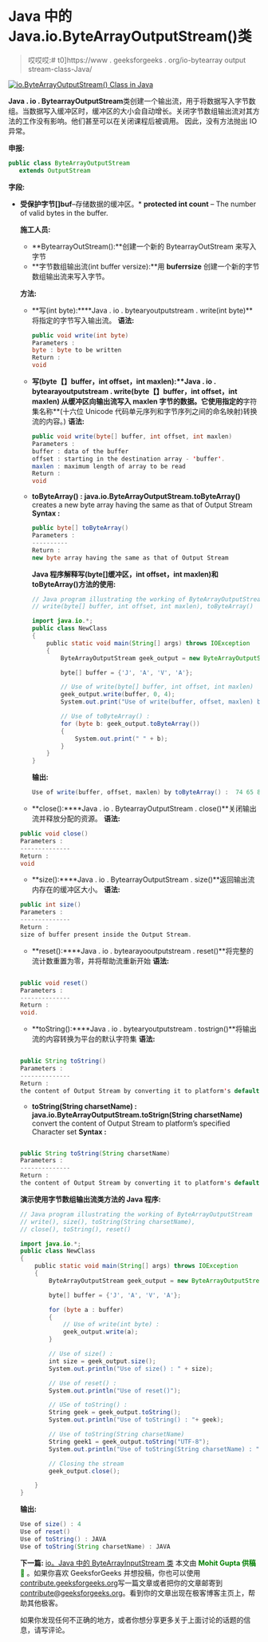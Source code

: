 # Java 中的 Java.io.ByteArrayOutputStream()类

> 哎哎哎:# t0]https://www . geeksforgeeks . org/io-bytearray output stream-class-Java/

[![io.ByteArrayOutputStream() Class in Java](img/bad4c7a3c535abb1d652b5bda9f0b129.png)](https://media.geeksforgeeks.org/wp-content/uploads/io.ByteArrayOutputStream-Class-in-Java.jpg)

**Java . io . BytearrayOutputStream**类创建一个输出流，用于将数据写入字节数组。当数据写入缓冲区时，缓冲区的大小会自动增长。关闭字节数组输出流对其方法的工作没有影响。他们甚至可以在关闭课程后被调用。
因此，没有方法抛出 IO 异常。

**申报:**

```java
public class ByteArrayOutputStream
   extends OutputStream
```

**字段:** 

*   **受保护字节[]buf**–存储数据的缓冲区。*   **protected int count** – The number of valid bytes in the buffer.

    **施工人员:**

    *   **BytearrayOutStream():**创建一个新的 BytearrayOutStream 来写入字节
    *   **字节数组输出流(int buffer versize):**用 **buferrsize** 创建一个新的字节数组输出流来写入字节。

    **方法:**

    *   **写(int byte):****Java . io . bytearyoutputstream . write(int byte)**将指定的字节写入输出流。
        **语法:**

        ```java
        public void write(int byte)
        Parameters : 
        byte : byte to be written
        Return :                                               
        void

        ```

    *   **写(byte【】buffer，int offset，int maxlen):****Java . io . bytearayoutputstream . write(byte【】buffer，int offset，int maxlen)** 从缓冲区向输出流写入 maxlen 字节的数据。它使用指定的**字符集名称**(十六位 Unicode 代码单元序列和字节序列之间的命名映射)转换流的内容。)
        **语法:**

        ```java
        public void write(byte[] buffer, int offset, int maxlen)
        Parameters : 
        buffer : data of the buffer
        offset : starting in the destination array - 'buffer'.
        maxlen : maximum length of array to be read
        Return :                                               
        void

        ```

    *   **toByteArray() :** **java.io.ByteArrayOutputStream.toByteArray()** creates a new byte array having the same as that of Output Stream
        **Syntax :**

        ```java
        public byte[] toByteArray()
        Parameters : 
        ----------
        Return :                                               
        new byte array having the same as that of Output Stream

        ```

        **Java 程序解释写(byte[]缓冲区，int offset，int maxlen)和 toByteArray()方法的使用:**

        ```java
        // Java program illustrating the working of ByteArrayOutputStream
        // write(byte[] buffer, int offset, int maxlen), toByteArray()

        import java.io.*;
        public class NewClass
        {
            public static void main(String[] args) throws IOException
            {
                ByteArrayOutputStream geek_output = new ByteArrayOutputStream();

                byte[] buffer = {'J', 'A', 'V', 'A'};

                // Use of write(byte[] buffer, int offset, int maxlen)
                geek_output.write(buffer, 0, 4);
                System.out.print("Use of write(buffer, offset, maxlen) by toByteArray() : ");

                // Use of toByteArray() :
                for (byte b: geek_output.toByteArray())
                {
                    System.out.print(" " + b);
                }
            }
        }
        ```

        **输出:**

        ```java
        Use of write(buffer, offset, maxlen) by toByteArray() :  74 65 86 65
        ```

    *   **close():****Java . io . BytearrayOutputStream . close()**关闭输出流并释放分配的资源。
        **语法:**

    ```java
    public void close()
    Parameters : 
    --------------
    Return :                                               
    void

    ```

    *   **size():****Java . io . BytearrayOutputStream . size()**返回输出流内存在的缓冲区大小。
    **语法:**

    ```java
    public int size()
    Parameters : 
    --------------
    Return :                                               
    size of buffer present inside the Output Stream. 

    ```

    *   **reset():****Java . io . bytearayooutputstream . reset()**将完整的流计数重置为零，并将帮助流重新开始
    **语法:**

    ```java

    public void reset()
    Parameters : 
    --------------
    Return :                                               
    void. 

    ```

    *   **toString():****Java . io . bytearyoutputstream . tostrign()**将输出流的内容转换为平台的默认字符集
    **语法:**

    ```java

    public String toString()
    Parameters : 
    --------------
    Return :                                               
    the content of Output Stream by converting it to platform's default Character set

    ```

    *   **toString(String charsetName) :** **java.io.ByteArrayOutputStream.toStrign(String charsetName)** convert the content of Output Stream to platform’s specified Character set
    **Syntax :**

    ```java

    public String toString(String charsetName)
    Parameters : 
    --------------
    Return :                                               
    the content of Output Stream by converting it to platform's default Character set

    ```

    **演示使用字节数组输出流类方法的 Java 程序:**

    ```java
    // Java program illustrating the working of ByteArrayOutputStream
    // write(), size(), toString(String charsetName),
    // close(), toString(), reset()

    import java.io.*;
    public class NewClass
    {
        public static void main(String[] args) throws IOException
        {
            ByteArrayOutputStream geek_output = new ByteArrayOutputStream();

            byte[] buffer = {'J', 'A', 'V', 'A'};

            for (byte a : buffer)
            {
                // Use of write(int byte) :
                geek_output.write(a);
            }

            // Use of size() :
            int size = geek_output.size();
            System.out.println("Use of size() : " + size);

            // Use of reset() :
            System.out.println("Use of reset()");

            // USe of toString() :
            String geek = geek_output.toString();
            System.out.println("Use of toString() : "+ geek);

            // Use of toString(String charsetName)
            String geek1 = geek_output.toString("UTF-8");
            System.out.println("Use of toString(String charsetName) : "+ geek1);

            // Closing the stream
            geek_output.close();

        }
    }
    ```

    **输出:**

    ```java
    Use of size() : 4
    Use of reset()
    Use of toString() : JAVA
    Use of toString(String charsetName) : JAVA
    ```

     **下一篇:** [io。Java 中的 ByteArrayInputStream 类](https://www.geeksforgeeks.org/io-bytearrayinputstream-class-java/)
    本文由 <font color="green">**Mohit Gupta 供稿🙂**</font> 。如果你喜欢 GeeksforGeeks 并想投稿，你也可以使用[contribute.geeksforgeeks.org](http://www.contribute.geeksforgeeks.org)写一篇文章或者把你的文章邮寄到 contribute@geeksforgeeks.org。看到你的文章出现在极客博客主页上，帮助其他极客。

    如果你发现任何不正确的地方，或者你想分享更多关于上面讨论的话题的信息，请写评论。
